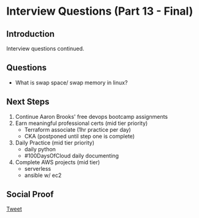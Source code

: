 # Interview Questions (Part 13 - Final)

## Introduction

Interview questions continued.

## Questions

- What is swap space/ swap memory in linux?

## Next Steps

1) Continue Aaron Brooks' free devops bootcamp assignments
2) Earn meaningful professional certs (mid tier priority)
    - Terraform associate (1hr practice per day)
    - CKA (postponed until step one is complete)
3) Daily Practice (mid tier priority)
    - daily python
    - #100DaysOfCloud daily documenting
4) Complete AWS projects (mid tier)
    - serverless
    - ansible w/ ec2

## Social Proof

[Tweet](https://twitter.com/lrnallday/status/1358866077011296264)
